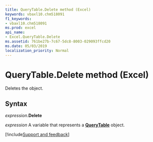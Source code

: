 ```yaml
---
title: QueryTable.Delete method (Excel)
keywords: vbaxl10.chm518091
f1_keywords:
- vbaxl10.chm518091
ms.prod: excel
api_name:
- Excel.QueryTable.Delete
ms.assetid: 761be27b-7c67-5dc8-8003-029093ffcd20
ms.date: 05/03/2019
localization_priority: Normal
---
```



# QueryTable.Delete method (Excel)

Deletes the object.


## Syntax

_expression_.**Delete**

_expression_ A variable that represents a **[QueryTable](Excel.QueryTable.md)** object.




[!include[Support and feedback](~/includes/feedback-boilerplate.md)]
